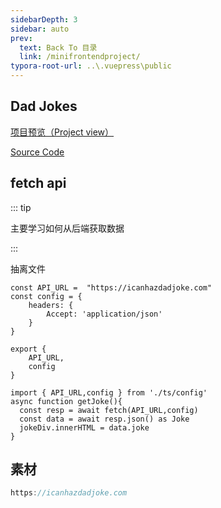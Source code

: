 ```yaml
---
sidebarDepth: 3
sidebar: auto
prev:
  text: Back To 目录
  link: /minifrontendproject/
typora-root-url: ..\.vuepress\public
---
```




## Dad Jokes

[项目预览（Project view）](https://q10viking.github.io/Mini-FrontEnd-project/30%20Dad%20Jokes/dist/)

[Source Code](https://github.com/Q10Viking/Mini-FrontEnd-project/tree/main/30%20Dad%20Jokes)

<common-progresson-snippet src="https://q10viking.github.io/Mini-FrontEnd-project/30%20Dad%20Jokes/dist/"/>



## fetch api

::: tip

主要学习如何从后端获取数据

:::

抽离文件

```tsx
const API_URL =  "https://icanhazdadjoke.com"
const config = {
    headers: {
        Accept: 'application/json'
    }
}

export {
    API_URL,
    config
}
```



```tsx
import { API_URL,config } from './ts/config'
async function getJoke(){
  const resp = await fetch(API_URL,config)
  const data = await resp.json() as Joke
  jokeDiv.innerHTML = data.joke
}
```



## 素材

```java
https://icanhazdadjoke.com
```

